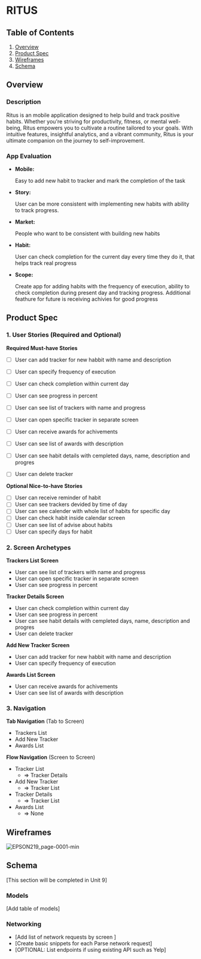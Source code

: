 # RITUS

## Table of Contents

1. [Overview](#Overview)
2. [Product Spec](#Product-Spec)
3. [Wireframes](#Wireframes)
4. [Schema](#Schema)

## Overview

### Description

Ritus is an mobile application designed to help  build and track        positive habits. Whether you're striving for productivity, fitness, or mental well-being, Ritus empowers you to cultivate a routine tailored to your goals. With intuitive features, insightful analytics, and a vibrant community, Ritus is your ultimate companion on the journey to self-improvement. 

### App Evaluation

- **Mobile:**
    
    Easy to add new habit to tracker and mark the completion of the task
    
- **Story:**

    User can be more consistent with implementing new habits with ability to track progress.
    
- **Market:**

    People who want to be consistent with building new habits
    
- **Habit:**

    User can check completion for the current day every time they do it, that helps track real progress
    
- **Scope:**

    Create app for adding habits with the frequency of execution, ability to check completion during present day and tracking progress. Additional feathure for future is receiving achivies for good progress
    
## Product Spec

### 1. User Stories (Required and Optional)

**Required Must-have Stories**

- [ ] User can add tracker for new habbit with name and description
- [ ] User can specify frequency of execution
- [ ] User can check completion within current day
- [ ] User can see progress in percent
- [ ] User can see list of trackers with name and progress
- [ ] User can open specific tracker in separate screen
- [ ] User can receive awards for achivements
- [ ] User can see list of awards with description
- [ ] User can see habit details with cempleted days, name, description and progres
- [ ] User can delete tracker


**Optional Nice-to-have Stories**

- [ ] User can receive reminder of habit
- [ ] User can see trackers devided by time of day
- [ ] User can see calender with whole list of habits for specific day
- [ ] User can check habit inside calendar screen
- [ ] User can see list of advise about habits
- [ ] User can specify days for habit

### 2. Screen Archetypes

**Trackers List Screen**

* User can see list of trackers with name and progress 
* User can open specific tracker in separate screen
* User can see progress in percent

**Tracker Details Screen**

* User can check completion within current day
* User can see progress in percent
* User can see habit details with cempleted days, name, description and progres
* User can delete tracker

**Add New Tracker Screen**

* User can add tracker for new habbit with name and description
* User can specify frequency of execution

**Awards List Screen**

* User can receive awards for achivements
* User can see list of awards with description

### 3. Navigation

**Tab Navigation** (Tab to Screen)

* Trackers List
* Add New Tracker
* Awards List

**Flow Navigation** (Screen to Screen)

* Tracker List
    * => Tracker Details
* Add New Tracker
    * => Tracker List
* Tracker Details
    * => Tracker List
* Awards List
    * => None 

## Wireframes

![EPSON219_page-0001-min](https://hackmd.io/_uploads/B14t9usl0.jpg)


## Schema 

[This section will be completed in Unit 9]

### Models

[Add table of models]

### Networking

- [Add list of network requests by screen ]
- [Create basic snippets for each Parse network request]
- [OPTIONAL: List endpoints if using existing API such as Yelp]